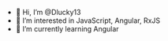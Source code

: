 - 👋 Hi, I’m @Dlucky13
- 👀 I’m interested in JavaScript, Angular, RxJS
- 🌱 I’m currently learning Angular
